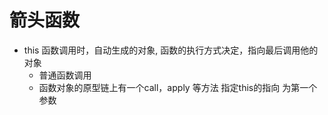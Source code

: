 # 箭头函数

- this
    函数调用时，自动生成的对象, 函数的执行方式决定，指向最后调用他的对象
    - 普通函数调用
    - 函数对象的原型链上有一个call，apply 等方法 指定this的指向 为第一个参数